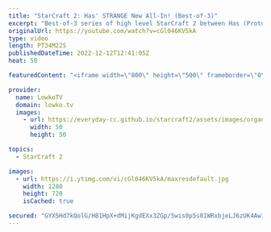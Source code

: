 ```yaml
---
title: "StarCraft 2: Has' STRANGE New All-In! (Best-of-3)"
excerpt: "Best-of-3 series of high level StarCraft 2 between Has (Protoss) and Cham (Zerg). This game was played during Dreamhack Atlanta and showcases more of the ridiculous build orders that Has somehow makes work.  Support my work on Patreon: https://www.patreon.com/lowkotv Become a YouTube member: https://lowko.tv/join"
originalUrl: https://youtube.com/watch?v=cGl046KV5kA
type: video
length: PT34M22S
publishedDateTime: 2022-12-12T12:41:05Z
heat: 50

featuredContent: "<iframe width=\"800\" height=\"500\" frameborder=\"0\" src=\"https://www.youtube.com/embed/cGl046KV5kA\" allow=\"accelerometer; autoplay; encrypted-media; gyroscope; picture-in-picture\" allowfullscreen></iframe>"

provider:
  name: LowkoTV
  domain: lowko.tv
  images:
    - url: https://everyday-cc.github.io/starcraft2/assets/images/organizations/lowko.tv-50x50.jpg
      width: 50
      height: 50

topics:
  - StarCraft 2

images:
  - url: https://i.ytimg.com/vi/cGl046KV5kA/maxresdefault.jpg
    width: 1280
    height: 720
    isCached: true

secured: "GYX5Hd7kQolG/H81HpX+dMijKgdEXx3ZGp/5wis0p5s01WRxbjeLJ6zUK4Aw1iietkuXoggdB1Q4k74FLaQadddXTUFAq031EBpAf39BPJy4ydsr2F0zy22I8bFMc+xdyeKuvtEZaNKz2OCZ3AUuX+8axfyYSMgIWU5nLFAK4ClkEUY5EAaWRI/nUoN9zCrF2sT5caUlepskVdVgPfW4H8AUelkjJpR8ZO1w7e6V5Rk6MCt1u1UTfjksGepydcJVjEoZLOoWLkiCiadWUUcUlrpPP36D+sc0bjT9fzxjLStivHlN6rvA7GG2Fu5j+Md7ww1n7m0pQHcv+ZRfOF6+/FqE1i5pO//2ObLVlyFHCimmHB/x+MWFX8OdhwLfieh4nUaEDD7hVP4XEHljfdOVt3dWmLfHPBQ+FCLGRgJiYfY=;9Ob2acAItMWDjmLJS6i73A=="
---
```


